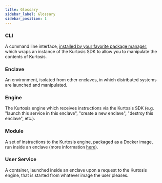 ```yaml
---
title: Glossary
sidebar_label: Glossary
sidebar_position: 1
---
```


<!-- NOTE TO KURTOSIS DEVS: KEEP THIS ALPHABETICALLY SORTED -->

### CLI
A command line interface, [installed by your favorite package manager](/install), which wraps an instance of the Kurtosis SDK to allow you to manipulate the contents of Kurtosis.

### Enclave
An environment, isolated from other enclaves, in which distributed systems are launched and manipulated.

### Engine
The Kurtosis engine which receives instructions via the Kurtosis SDK (e.g. "launch this service in this enclave", "create a new enclave", "destroy this enclave", etc.).

### Module
A set of instructions to the Kurtosis engine, packaged as a Docker image, run inside an enclave (more information [here](/modules)).

### User Service
A container, launched inside an enclave upon a request to the Kurtosis engine, that is started from whatever image the user pleases.

<!-- NOTE TO KURTOSIS DEVS: KEEP THIS ALPHABETICALLY SORTED -->
